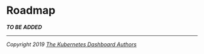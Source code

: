 # Roadmap

___TO BE ADDED___

----
_Copyright 2019 [The Kubernetes Dashboard Authors](https://github.com/kubernetes/dashboard/graphs/contributors)_
